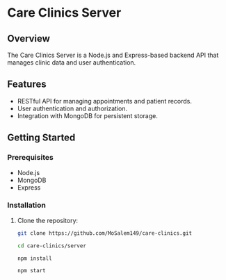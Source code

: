 # Care Clinics Server

## Overview

The Care Clinics Server is a Node.js and Express-based backend API that manages clinic data and user authentication.

## Features

- RESTful API for managing appointments and patient records.
- User authentication and authorization.
- Integration with MongoDB for persistent storage.

## Getting Started

### Prerequisites

- Node.js
- MongoDB
- Express

### Installation

1. Clone the repository:
   ```bash
   git clone https://github.com/MoSalem149/care-clinics.git
   ```
   ```bash
   cd care-clinics/server
   ```
   ```bash
   npm install
   ```
   ```bash
   npm start
   ```
